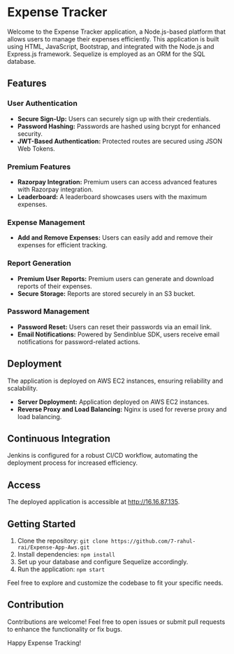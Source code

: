 <!DOCTYPE html>
<html lang="en">
<head>
  <meta charset="UTF-8">
  <meta name="viewport" content="width=device-width, initial-scale=1, shrink-to-fit=no">
</head>
<body>

<h1>Expense Tracker</h1>

<p>Welcome to the Expense Tracker application, a Node.js-based platform that allows users to manage their expenses efficiently. This application is built using HTML, JavaScript, Bootstrap, and integrated with the Node.js and Express.js framework. Sequelize is employed as an ORM for the SQL database.</p>

<h2>Features</h2>

<h3>User Authentication</h3>

<ul>
  <li><strong>Secure Sign-Up:</strong> Users can securely sign up with their credentials.</li>
  <li><strong>Password Hashing:</strong> Passwords are hashed using bcrypt for enhanced security.</li>
  <li><strong>JWT-Based Authentication:</strong> Protected routes are secured using JSON Web Tokens.</li>
</ul>

<h3>Premium Features</h3>

<ul>
  <li><strong>Razorpay Integration:</strong> Premium users can access advanced features with Razorpay integration.</li>
  <li><strong>Leaderboard:</strong> A leaderboard showcases users with the maximum expenses.</li>
</ul>

<h3>Expense Management</h3>

<ul>
  <li><strong>Add and Remove Expenses:</strong> Users can easily add and remove their expenses for efficient tracking.</li>
</ul>

<h3>Report Generation</h3>

<ul>
  <li><strong>Premium User Reports:</strong> Premium users can generate and download reports of their expenses.</li>
  <li><strong>Secure Storage:</strong> Reports are stored securely in an S3 bucket.</li>
</ul>

<h3>Password Management</h3>

<ul>
  <li><strong>Password Reset:</strong> Users can reset their passwords via an email link.</li>
  <li><strong>Email Notifications:</strong> Powered by Sendinblue SDK, users receive email notifications for password-related actions.</li>
</ul>

<h2>Deployment</h2>

<p>The application is deployed on AWS EC2 instances, ensuring reliability and scalability.</p>

<ul>
  <li><strong>Server Deployment:</strong> Application deployed on AWS EC2 instances.</li>
  <li><strong>Reverse Proxy and Load Balancing:</strong> Nginx is used for reverse proxy and load balancing.</li>
</ul>

<h2>Continuous Integration</h2>

<p>Jenkins is configured for a robust CI/CD workflow, automating the deployment process for increased efficiency.</p>

<h2>Access</h2>

<p>The deployed application is accessible at <a href="http://16.16.87.135">http://16.16.87.135</a>.</p>

<h2>Getting Started</h2>

<ol>
  <li>Clone the repository: <code>git clone https://github.com/7-rahul-rai/Expense-App-Aws.git</code></li>
  <li>Install dependencies: <code>npm install</code></li>
  <li>Set up your database and configure Sequelize accordingly.</li>
  <li>Run the application: <code>npm start</code></li>
</ol>

<p>Feel free to explore and customize the codebase to fit your specific needs.</p>

<h2>Contribution</h2>

<p>Contributions are welcome! Feel free to open issues or submit pull requests to enhance the functionality or fix bugs.</p>

<p>Happy Expense Tracking!</p>

</body>
</html>
